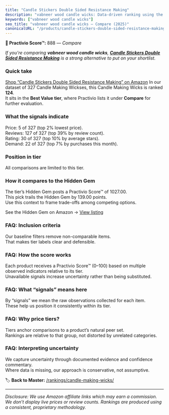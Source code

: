 ```yaml
---
title: "Candle Stickers Double Sided Resistance Making"
description: "vabneer wood candle wicks: Data-driven ranking using the Practivio Score™. Positioned by quality, value, demand, findability, momentum."
keywords: ["vabneer wood candle wicks"]
seo_title: "vabneer wood candle wicks — Compare (2025)"
canonicalURL: "/products/candle-stickers-double-sided-resistance-making-B0BNN39CXK/"
---
```


**🛒 Practivio Score™:** 888 — _Compare_


*If you're comparing **vabneer wood candle wicks**, **[Candle Stickers Double Sided Resistance Making](https://www.amazon.com/dp/B0BNN39CXK?tag=practivio-20)** is a strong alternative to put on your shortlist.*
### Quick take
[Shop “Candle Stickers Double Sided Resistance Making” on Amazon](https://www.amazon.com/dp/B0BNN39CXK?tag=practivio-20)
In our dataset of 327 Candle Making Wickses, this Candle Making Wicks is ranked **124**.  
It sits in the **Best Value tier**, where Practivio lists it under **Compare** for further evaluation.

### What the signals indicate
Price: 5 of 327 (top 2% lowest price).  
Reviews: 127 of 327 (top 39% by review count).  
Rating: 30 of 327 (top 10% by average stars).  
Demand: 22 of 327 (top 7% by purchases this month).

### Position in tier
All comparisons are limited to this tier.

### How it compares to the Hidden Gem
The tier’s Hidden Gem posts a Practivio Score™ of 1027.00.  
This pick trails the Hidden Gem by 139.00 points.  
Use this context to frame trade-offs among competing options.  

See the Hidden Gem on Amazon → [View listing](https://www.amazon.com/dp/B097D7S6KB?tag=practivio-20)

### FAQ: Inclusion criteria
Our baseline filters remove non-comparable items.  
That makes tier labels clear and defensible.

### FAQ: How the score works
Each product receives a Practivio Score™ (0–100) based on multiple observed indicators relative to its tier.  
Unavailable signals increase uncertainty rather than being substituted.

### FAQ: What “signals” means here
By “signals” we mean the raw observations collected for each item.  
These help us position it consistently within its tier.

### FAQ: Why price tiers?
Tiers anchor comparisons to a product’s natural peer set.  
Rankings are relative to that group, not distorted by unrelated categories.

### FAQ: Interpreting uncertainty
We capture uncertainty through documented evidence and confidence commentary.  
Where data is missing, our approach is conservative, not assumptive.

<!-- Missing template for Compare/CompareWithinPriceClass -->


🏷️ **Back to Master:** [/rankings/candle-making-wicks/](/rankings/candle-making-wicks/)

---
_Disclosure: We use Amazon affiliate links which may earn a commission. We don’t display live prices or review counts. Rankings are produced using a consistent, proprietary methodology._
